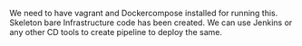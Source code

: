 We need to have vagrant and Dockercompose installed for running this. 
Skeleton bare Infrastructure code has been created. We can use Jenkins or any other CD tools to create pipeline to deploy the same. 


